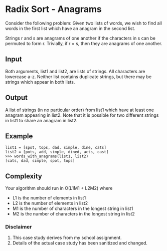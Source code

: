 # Radix Sort - Anagrams
Consider the following problem: Given two lists of words, we wish to find all words in the first
list which have an anagram in the second list.

Strings r and s are anagrams of one another if the characters in s can be permuted to form r.
Trivially, if r = s, then they are anagrams of one another.

## Input
Both arguments, list1 and list2, are lists of strings. All characters are lowercase a-z. Neither
list contains duplicate strings, but there may be strings which appear in both lists.

## Output
A list of strings (in no particular order) from list1 which have at least one anagram appearing
in list2. Note that it is possible for two different strings in list1 to share an anagram in
list2.

## Example
```
list1 = [spot, tops, dad, simple, dine, cats]
list2 = [pots, add, simple, dined, acts, cast]
>>> words_with_anagrams(list1, list2)
[cats, dad, simple, spot, tops]
```

## Complexity
Your algorithm should run in O(L1M1 + L2M2) where
- L1 is the number of elements in list1
- L2 is the number of elements in list2
- M1 is the number of characters in the longest string in list1
- M2 is the number of characters in the longest string in list2

### Disclaimer
1. This case study derives from my school assignment.
2. Details of the actual case study has been sanitized and changed.

